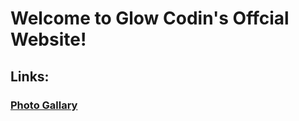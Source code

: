# Welcome to Glow Codin's Offcial Website!

## Links:
### [Photo Gallary](https://creative-axolotl.github.io/Photo-Gallary/index.md)
